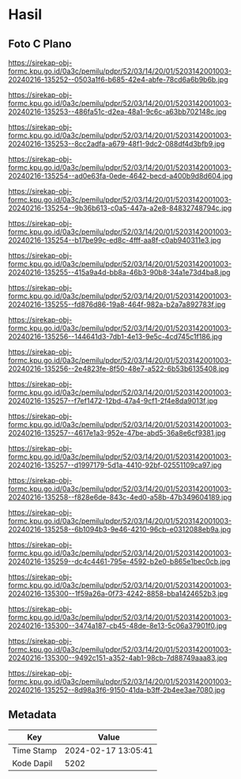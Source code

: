 # Hasil

## Foto C Plano

https://sirekap-obj-formc.kpu.go.id/0a3c/pemilu/pdpr/52/03/14/20/01/5203142001003-20240216-135252--0503a1f6-b685-42e4-abfe-78cd6a6b9b6b.jpg

https://sirekap-obj-formc.kpu.go.id/0a3c/pemilu/pdpr/52/03/14/20/01/5203142001003-20240216-135253--486fa51c-d2ea-48a1-9c6c-a63bb702148c.jpg

https://sirekap-obj-formc.kpu.go.id/0a3c/pemilu/pdpr/52/03/14/20/01/5203142001003-20240216-135253--8cc2adfa-a679-48f1-9dc2-088df4d3bfb9.jpg

https://sirekap-obj-formc.kpu.go.id/0a3c/pemilu/pdpr/52/03/14/20/01/5203142001003-20240216-135254--ad0e63fa-0ede-4642-becd-a400b9d8d604.jpg

https://sirekap-obj-formc.kpu.go.id/0a3c/pemilu/pdpr/52/03/14/20/01/5203142001003-20240216-135254--9b36b613-c0a5-447a-a2e8-84832748794c.jpg

https://sirekap-obj-formc.kpu.go.id/0a3c/pemilu/pdpr/52/03/14/20/01/5203142001003-20240216-135254--b17be99c-ed8c-4fff-aa8f-c0ab940311e3.jpg

https://sirekap-obj-formc.kpu.go.id/0a3c/pemilu/pdpr/52/03/14/20/01/5203142001003-20240216-135255--415a9a4d-bb8a-46b3-90b8-34a1e73d4ba8.jpg

https://sirekap-obj-formc.kpu.go.id/0a3c/pemilu/pdpr/52/03/14/20/01/5203142001003-20240216-135255--fd876d86-19a8-464f-982a-b2a7a892783f.jpg

https://sirekap-obj-formc.kpu.go.id/0a3c/pemilu/pdpr/52/03/14/20/01/5203142001003-20240216-135256--144641d3-7db1-4e13-9e5c-4cd745c1f186.jpg

https://sirekap-obj-formc.kpu.go.id/0a3c/pemilu/pdpr/52/03/14/20/01/5203142001003-20240216-135256--2e4823fe-8f50-48e7-a522-6b53b6135408.jpg

https://sirekap-obj-formc.kpu.go.id/0a3c/pemilu/pdpr/52/03/14/20/01/5203142001003-20240216-135257--f7ef1472-12bd-47a4-9cf1-2f4e8da9013f.jpg

https://sirekap-obj-formc.kpu.go.id/0a3c/pemilu/pdpr/52/03/14/20/01/5203142001003-20240216-135257--4617e1a3-952e-47be-abd5-36a8e6cf9381.jpg

https://sirekap-obj-formc.kpu.go.id/0a3c/pemilu/pdpr/52/03/14/20/01/5203142001003-20240216-135257--d1997179-5d1a-4410-92bf-02551109ca97.jpg

https://sirekap-obj-formc.kpu.go.id/0a3c/pemilu/pdpr/52/03/14/20/01/5203142001003-20240216-135258--f828e6de-843c-4ed0-a58b-47b349604189.jpg

https://sirekap-obj-formc.kpu.go.id/0a3c/pemilu/pdpr/52/03/14/20/01/5203142001003-20240216-135258--6b1094b3-9e46-4210-96cb-e0312088eb9a.jpg

https://sirekap-obj-formc.kpu.go.id/0a3c/pemilu/pdpr/52/03/14/20/01/5203142001003-20240216-135259--dc4c4461-795e-4592-b2e0-b865e1bec0cb.jpg

https://sirekap-obj-formc.kpu.go.id/0a3c/pemilu/pdpr/52/03/14/20/01/5203142001003-20240216-135300--1f59a26a-0f73-4242-8858-bba1424652b3.jpg

https://sirekap-obj-formc.kpu.go.id/0a3c/pemilu/pdpr/52/03/14/20/01/5203142001003-20240216-135300--3474a187-cb45-48de-8e13-5c06a37901f0.jpg

https://sirekap-obj-formc.kpu.go.id/0a3c/pemilu/pdpr/52/03/14/20/01/5203142001003-20240216-135300--9492c151-a352-4ab1-98cb-7d88749aaa83.jpg

https://sirekap-obj-formc.kpu.go.id/0a3c/pemilu/pdpr/52/03/14/20/01/5203142001003-20240216-135252--8d98a3f6-9150-41da-b3ff-2b4ee3ae7080.jpg


## Metadata

| Key        | Value               |
| ---------- | ------------------- |
| Time Stamp | 2024-02-17 13:05:41 |
| Kode Dapil | 5202                |




